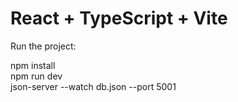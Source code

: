 # React + TypeScript + Vite

Run the project:

npm install\
npm run dev\
json-server --watch db.json --port 5001

